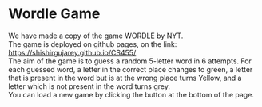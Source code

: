 # Wordle Game
We have made a copy of the game WORDLE by NYT.  
The game is deployed on github pages, on the link: https://shishirgujarey.github.io/CS455/  
The aim of the game is to guess a random 5-letter word in 6 attempts. For each guessed word, a letter in the correct place changes to green, a letter that is present in the word but is at the wrong place turns Yellow, and a letter which is not present in the word turns grey.  
You can load a new game by clicking the button at the bottom of the page.
